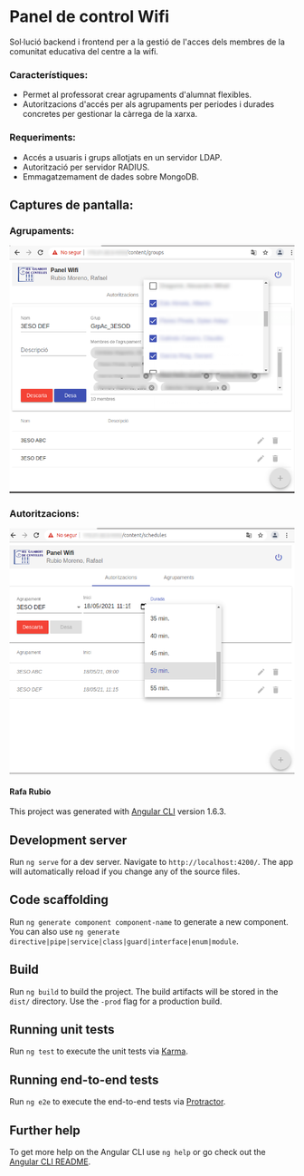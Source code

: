 # Panel de control Wifi

Sol·lució backend i frontend per a la gestió de l'acces dels membres de la comunitat educativa del centre a la wifi.

### Característiques:
- Permet al professorat crear agrupaments d'alumnat flexibles.
- Autoritzacions d'accés per als agrupaments per periodes i durades concretes per gestionar la càrrega de la xarxa.

### Requeriments:
- Accés a usuaris i grups allotjats en un servidor LDAP.
- Autorització per servidor RADIUS.
- Emmagatzemament de dades sobre MongoDB.

## Captures de pantalla:

### Agrupaments:

![Agrupaments](https://raw.githubusercontent.com/rafarm/wifi_cp/master/wifi_cp_grouping.png)

### Autoritzacions:

![Autoritzacions](https://raw.githubusercontent.com/rafarm/wifi_cp/master/wifi_cp_auth.png)

#### Rafa Rubio

This project was generated with [Angular CLI](https://github.com/angular/angular-cli) version 1.6.3.

## Development server

Run `ng serve` for a dev server. Navigate to `http://localhost:4200/`. The app will automatically reload if you change any of the source files.

## Code scaffolding

Run `ng generate component component-name` to generate a new component. You can also use `ng generate directive|pipe|service|class|guard|interface|enum|module`.

## Build

Run `ng build` to build the project. The build artifacts will be stored in the `dist/` directory. Use the `-prod` flag for a production build.

## Running unit tests

Run `ng test` to execute the unit tests via [Karma](https://karma-runner.github.io).

## Running end-to-end tests

Run `ng e2e` to execute the end-to-end tests via [Protractor](http://www.protractortest.org/).

## Further help

To get more help on the Angular CLI use `ng help` or go check out the [Angular CLI README](https://github.com/angular/angular-cli/blob/master/README.md).

